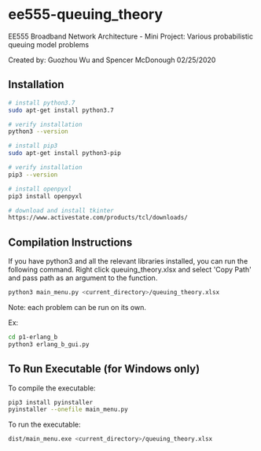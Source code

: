 # ee555-queuing_theory
EE555 Broadband Network Architecture - Mini Project: Various probabilistic queuing model problems 

Created by:
Guozhou Wu and Spencer McDonough
02/25/2020

## Installation
```bash
# install python3.7
sudo apt-get install python3.7

# verify installation
python3 --version

# install pip3
sudo apt-get install python3-pip

# verify installation
pip3 --version

# install openpyxl
pip3 install openpyxl

# download and install tkinter
https://www.activestate.com/products/tcl/downloads/
```

## Compilation Instructions

If you have python3 and all the relevant libraries installed, you can run the following command. Right click queuing_theory.xlsx and select 'Copy Path' and pass path as an argument to the function.

```bash
python3 main_menu.py <current_directory>/queuing_theory.xlsx
```

Note: each problem can be run on its own.

Ex:
```bash
cd p1-erlang_b
python3 erlang_b_gui.py
```

## To Run Executable (for Windows only)
To compile the executable:
```bash
pip3 install pyinstaller
pyinstaller --onefile main_menu.py
```

To run the executable:
```bash
dist/main_menu.exe <current_directory>/queuing_theory.xlsx
```


